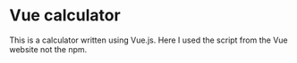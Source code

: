 # Vue calculator

This is a calculator written using Vue.js. Here I used the script from the Vue website not the npm.